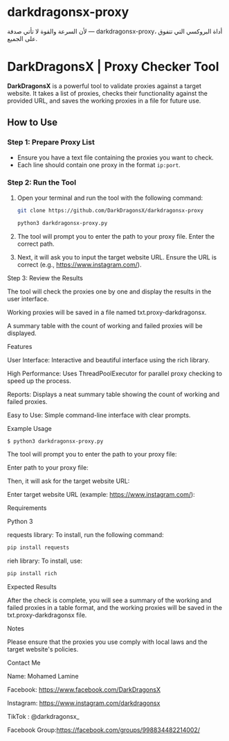 # darkdragonsx-proxy
لأن السرعة والقوة لا تأتي صدفة — darkdragonsx-proxy، أداة البروكسي التي تتفوق على الجميع.


# DarkDragonsX | Proxy Checker Tool

**DarkDragonsX** is a powerful tool to validate proxies against a target website. It takes a list of proxies, checks their functionality against the provided URL, and saves the working proxies in a file for future use.

## How to Use

### Step 1: Prepare Proxy List
- Ensure you have a text file containing the proxies you want to check.
- Each line should contain one proxy in the format `ip:port`.

### Step 2: Run the Tool
1. Open your terminal and run the tool with the following command:

   ```bash
   git clone https://github.com/DarkDragonsX/darkdragonsx-proxy
   ```
   ```bash
   python3 darkdragonsx-proxy.py

3. The tool will prompt you to enter the path to your proxy file. Enter the correct path.


4. Next, it will ask you to input the target website URL. Ensure the URL is correct (e.g., https://www.instagram.com/).



Step 3: Review the Results

The tool will check the proxies one by one and display the results in the user interface.

Working proxies will be saved in a file named txt.proxy-darkdragonsx.

A summary table with the count of working and failed proxies will be displayed.


Features

User Interface: Interactive and beautiful interface using the rich library.

High Performance: Uses ThreadPoolExecutor for parallel proxy checking to speed up the process.

Reports: Displays a neat summary table showing the count of working and failed proxies.

Easy to Use: Simple command-line interface with clear prompts.


Example Usage
 ```bash
$ python3 darkdragonsx-proxy.py
```
The tool will prompt you to enter the path to your proxy file:

Enter path to your proxy file:

Then, it will ask for the target website URL:

Enter target website URL (example: https://www.instagram.com/):


Requirements

Python 3

requests library: To install, run the following command:
 ```bash
pip install requests
```
rieh library: To install, use:
```bash
pip install rich
```

Expected Results


After the check is complete, you will see a summary of the working and failed proxies in a table format, and the working proxies will be saved in the txt.proxy-darkdragonsx file.

Notes

Please ensure that the proxies you use comply with local laws and the target website's policies.


Contact Me

Name: Mohamed Lamine

Facebook: https://www.facebook.com/DarkDragonsX

Instagram: https://www.instagram.com/darkdragonsx

TikTok : @darkdragonsx_

Facebook Group:https://facebook.com/groups/998834482214002/

